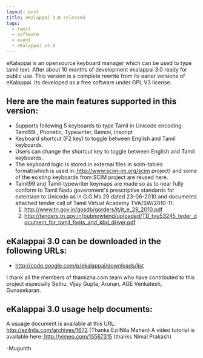 ```yaml
---
layout: post
title: eKalappai 3.0 released
tags:
  - tamil
  - software
  - event
  - eKalappai v3.0   
---
```


eKalappai is an opensource keyboard manager which can be used to type tamil text.  After about 10 months of development ekalappai 3.0 ready for public use. This version is a complete rewrite from its earier versions of eKalappai. Its developed as a free software under GPL V3 license.

Here are the main features supported in this version:
----------------------------------------------------
<ul>
<li>Supports following 5 keyboards to type Tamil in Unicode encoding: Tamil99 , Phonetic, Typewriter, Bamini, Inscript</li>
<li>Keyboard shortcut (F2 key) to toggle between English and Tamil keyboards.</li>
<li>Users can change the shortcut key to toggle between English and Tamil keyboards.</li>
<li>The keyboard logic is stored in external files in scim-tables format(which is used in:<a href=" http://www.scim-im.org/scim"> http://www.scim-im.org/scim</a> project) and some of the existing keyboards from SCIM project are reused here.</li>
<li>
Tamil99 and Tamil-typewriter keymaps are made so as to near fully conform to Tamil Nadu government's prescriptive standards for extension to Unicode as in G.O.Ms 29 dated 23-06-2010 and documents attached tender call of Tamil Virtual Academy TVA/SW/2010-11. 
<ol>
	<li><a href="http://www.tn.gov.in/gosdb/gorders/it/it_e_29_2010.pdf">http://www.tn.gov.in/gosdb/gorders/it/it_e_29_2010.pdf</a></li>
	<li><a href="http://tenders.tn.gov.in/pubnowtend/uploaded/TD_tvu53245_teder_document_for_tamil_fonts_and_kbd_driver.pdf">http://tenders.tn.gov.in/pubnowtend/uploaded/TD_tvu53245_teder_document_for_tamil_fonts_and_kbd_driver.pdf</a></li>
</ol>
</li>
</ul>

eKalappai 3.0 can be downloaded in the following URLs:
------------------------------------------------------
<ul>
	<li><a href="http://code.google.com/p/ekalappai/downloads/list">http://code.google.com/p/ekalappai/downloads/list</a></li>
</ul>

I thank all the members of thamizha.com team who have contributed to this project especially Sethu, Vijay Gupta, Arunan, AGE Venkatesh, Gunasekaran.

eKalappai 3.0 usage help documents:
-----------------------------------
A usuage document is available at this URL:<a href="http://ezilnila.com/archives/1672"> http://ezilnila.com/archives/1672</a> (Thanks EzilNila Mahen)
A video tutorial is available here:<a href="http://vimeo.com/15567315"> http://vimeo.com/15567315 </a>(thanks Nimal Prakash)

-Mugunth
